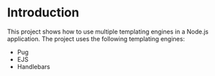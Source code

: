 # Introduction

This project shows how to use multiple templating engines in a Node.js application. The project uses the following templating engines:

- Pug
- EJS
- Handlebars
